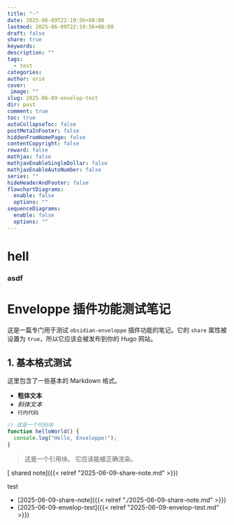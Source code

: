 ```yaml
---
title: "-"
date: 2025-06-09T22:19:56+08:00
lastmod: 2025-06-09T22:19:56+08:00
draft: false
share: true
keywords: 
description: ""
tags:
  - test
categories: 
author: urie
cover:
 image: ""
slug: 2025-06-09-envelop-test
dir: post
comment: true
toc: true
autoCollapseToc: false
postMetaInFooter: false
hiddenFromHomePage: false
contentCopyright: false
reward: false
mathjax: false
mathjaxEnableSingleDollar: false
mathjaxEnableAutoNumber: false
series: ""
hideHeaderAndFooter: false
flowchartDiagrams:
  enable: false
  options: ""
sequenceDiagrams:
  enable: false
  options: ""
---
```

# hell



### asdf
# Enveloppe 插件功能测试笔记

这是一篇专门用于测试 `obsidian-enveloppe` 插件功能的笔记。它的 `share` 属性被设置为 `true`，所以它应该会被发布到你的 Hugo 网站。

## 1. 基本格式测试

这里包含了一些基本的 Markdown 格式。

- **粗体文本**
- *斜体文本*
- `行内代码`

```javascript
// 这是一个代码块
function helloWorld() {
  console.log("Hello, Enveloppe!");
}
```

> 这是一个引用块。 它应该能被正确渲染。

[ shared note]({{< relref "2025-06-09-share-note.md" >}})


test
- [2025-06-09-share-note]({{< relref "./2025-06-09-share-note.md" >}})
- [2025-06-09-envelop-test]({{< relref "2025-06-09-envelop-test.md" >}})


